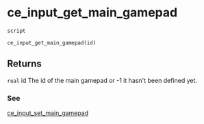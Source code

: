 # ce_input_get_main_gamepad
`script`
```gml
ce_input_get_main_gamepad(id)
```

## Returns
`real` id The id of the main gamepad or -1 it hasn't been
 defined yet.

### See
[ce_input_set_main_gamepad](ce_input_set_main_gamepad.html)